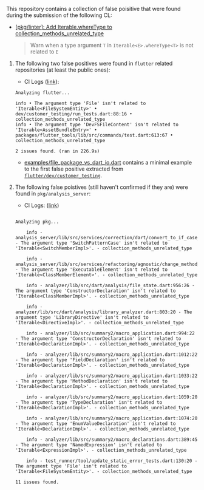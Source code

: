 This repository contains a collection of false poisitive that were found during the submission of the following CL:

- [[pkg/linter]: Add Iterable.whereType to collection_methods_unrelated_type](https://dart-review.googlesource.com/c/sdk/+/351781)
    > Warn when a type argument `T` in `Iterable<E>.whereType<T>` is not related to `E`


1. The following two false positives were found in `flutter` related repositories (at least the public ones):
    - CI Logs ([link](https://logs.chromium.org/logs/dart/buildbucket/cr-buildbucket/8756187026038770497/+/u/analyze_flutter_flutter/stdout)):
    ```
    Analyzing flutter...                                            

    info • The argument type 'File' isn't related to 'Iterable<FileSystemEntity>' • dev/customer_testing/run_tests.dart:88:16 • collection_methods_unrelated_type
    info • The argument type 'DevFSFileContent' isn't related to 'Iterable<AssetBundleEntry>' • packages/flutter_tools/lib/src/commands/test.dart:613:67 • collection_methods_unrelated_type

    2 issues found. (ran in 226.9s)
    ```
    - [examples/file_package_vs_dart_io.dart](examples/file_package_vs_dart_io.dart) contains a minimal example to the first false positive extracted from [`flutter/dev/customer_testing`](https://github.com/flutter/flutter/blob/295eeaf100f098f1998428851e0d6a8213e033e3/dev/customer_testing/run_tests.dart#L88).

2. The following false poistives (still haven't confirmed if they are) were found in `pkg/analysis_server`:
    - CI Logs: ([link](https://logs.chromium.org/logs/dart/buildbucket/cr-buildbucket/8756187043664915905/+/u/analyze_pkg_/stdout))
    ```

    Analyzing pkg...

        info - analysis_server/lib/src/services/correction/dart/convert_to_if_case_statement_chain.dart:89:22 - The argument type 'SwitchPatternCase' isn't related to 'Iterable<SwitchMemberImpl>'. - collection_methods_unrelated_type

        info - analysis_server/lib/src/services/refactoring/agnostic/change_method_signature.dart:673:28 - The argument type 'ExecutableElement' isn't related to 'Iterable<ClassMemberElement>'. - collection_methods_unrelated_type

        info - analyzer/lib/src/dart/analysis/file_state.dart:956:26 - The argument type 'ConstructorDeclaration' isn't related to 'Iterable<ClassMemberImpl>'. - collection_methods_unrelated_type

        info - analyzer/lib/src/dart/analysis/library_analyzer.dart:803:20 - The argument type 'LibraryDirective' isn't related to 'Iterable<DirectiveImpl>'. - collection_methods_unrelated_type

        info - analyzer/lib/src/summary2/macro_application.dart:994:22 - The argument type 'ConstructorDeclaration' isn't related to 'Iterable<DeclarationImpl>'. - collection_methods_unrelated_type

        info - analyzer/lib/src/summary2/macro_application.dart:1012:22 - The argument type 'FieldDeclaration' isn't related to 'Iterable<DeclarationImpl>'. - collection_methods_unrelated_type

        info - analyzer/lib/src/summary2/macro_application.dart:1033:22 - The argument type 'MethodDeclaration' isn't related to 'Iterable<DeclarationImpl>'. - collection_methods_unrelated_type

        info - analyzer/lib/src/summary2/macro_application.dart:1059:20 - The argument type 'TypeDeclaration' isn't related to 'Iterable<DeclarationImpl>'. - collection_methods_unrelated_type

        info - analyzer/lib/src/summary2/macro_application.dart:1074:20 - The argument type 'EnumValueDeclaration' isn't related to 'Iterable<DeclarationImpl>'. - collection_methods_unrelated_type

        info - analyzer/lib/src/summary2/macro_declarations.dart:389:45 - The argument type 'NamedExpression' isn't related to 'Iterable<ExpressionImpl>'. - collection_methods_unrelated_type

        info - test_runner/tool/update_static_error_tests.dart:130:20 - The argument type 'File' isn't related to 'Iterable<FileSystemEntity>'. - collection_methods_unrelated_type

    11 issues found.
    ```
